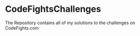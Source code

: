 # CodeFightsChallenges
The Repository contains all of my solutions to the challenges on CodeFights.com
